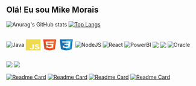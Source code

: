 ## Olá! Eu sou Mike Morais 
 ![Anurag's GitHub stats](https://github-readme-stats.vercel.app/api?username=lkazumi&show_icons=true&theme=dracula&count_private=true&hide_rank=true)
 [![Top Langs](https://github-readme-stats.vercel.app/api/top-langs/?username=lkazumi&layout=compact&langs_count=8&theme=dracula)](https://github.com/anuraghazra/github-readme-stats)

 <!--https://devicon.dev/-->
<div style="display: inline_block"><br>
  <img align="center" alt="Java" height="30" width="40" src="https://cdn.jsdelivr.net/gh/devicons/devicon/icons/java/java-original.svg">
  <img align="center" alt="Js" height="30" width="40" src="https://raw.githubusercontent.com/devicons/devicon/master/icons/javascript/javascript-plain.svg">
  <img align="center" alt="HTML" height="30" width="40" src="https://raw.githubusercontent.com/devicons/devicon/master/icons/html5/html5-original.svg">
  <img align="center" alt="CSS" height="30" width="40" src="https://raw.githubusercontent.com/devicons/devicon/master/icons/css3/css3-original.svg">
  <img align="center" alt="NodeJS" height="40" width="40" src="https://cdn.worldvectorlogo.com/logos/nodejs-icon.svg">
  <img align="center" alt="React" height="30" width="40" src="https://cdn.jsdelivr.net/gh/devicons/devicon/icons/react/react-original.svg">
  <img align="center" alt="PowerBI" height="40" width="40" src="https://img.icons8.com/color/48/000000/power-bi.png"/>
  <img align="center" alt"MySQL" heignt="40" width="40" src="https://github.com/lkazumi/lkazumi/assets/53874401/f55bc5bb-65b8-4525-8012-b554cbe26cba"/>
  <img align="center" alt"PostgreSQL" heignt="40" width="40" src="https://github.com/lkazumi/lkazumi/assets/53874401/e8aa56d6-95f6-458b-a408-8fbb48c1a654"/>
  <img align="center" alt="Oracle" height="40" width="40" src="https://github.com/lkazumi/lkazumi/assets/53874401/a431eb9a-c881-427e-9284-d4c55ccf2f0d"/>
</div> 
 
 ##
 
 <div> 
  <a href="https://bit.ly/mikemorais" target="_blank"><img src="https://img.shields.io/badge/-LinkedIn-%230077B5?style=for-the-badge&logo=linkedin&logoColor=white" target="_blank"></a> 
  <a href = "mailto:mikemoraisdasilva@gmail.com"><img src="https://img.shields.io/badge/Gmail-D14836?style=for-the-badge&logo=gmail&logoColor=white"></a>
</div>
 
[![Readme Card](https://github-readme-stats.vercel.app/api/pin/?username=lkazumi&repo=api-rest-java-volmed&theme=dracula)](https://github.com/anuraghazra/github-readme-stats)
[![Readme Card](https://github-readme-stats.vercel.app/api/pin/?username=lkazumi&repo=openai-nodejs&theme=dracula)](https://github.com/anuraghazra/github-readme-stats)
[![Readme Card](https://github-readme-stats.vercel.app/api/pin/?username=lkazumi&repo=lkazumi&theme=dracula)](https://github.com/anuraghazra/github-readme-stats)
[![Readme Card](https://github-readme-stats.vercel.app/api/pin/?username=lkazumi&repo=web-scraping-node.js&theme=dracula)](https://github.com/anuraghazra/github-readme-stats)

